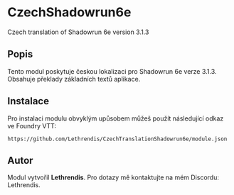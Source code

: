 
# CzechShadowrun6e

Czech translation of Shadowrun 6e version 3.1.3

## Popis
Tento modul poskytuje českou lokalizaci pro Shadowrun 6e verze 3.1.3. Obsahuje překlady základních textů aplikace.

## Instalace
Pro instalaci modulu obvyklým upůsobem můžeš použít následující odkaz ve Foundry VTT:

```
https://github.com/Lethrendis/CzechTranslationShadowrun6e/module.json
```

## Autor
Modul vytvořil **Lethrendis**. Pro dotazy mě kontaktujte na mém Discordu: Lethrendis.
